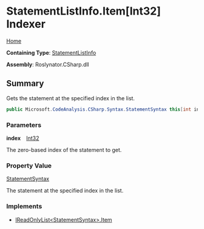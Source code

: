 # StatementListInfo\.Item\[Int32\] Indexer

[Home](../../../../../README.md)

**Containing Type**: [StatementListInfo](../README.md)

**Assembly**: Roslynator\.CSharp\.dll

## Summary

Gets the statement at the specified index in the list\.

```csharp
public Microsoft.CodeAnalysis.CSharp.Syntax.StatementSyntax this[int index] { get; }
```

### Parameters

**index** &ensp; [Int32](https://docs.microsoft.com/en-us/dotnet/api/system.int32)

The zero\-based index of the statement to get\. 

### Property Value

[StatementSyntax](https://docs.microsoft.com/en-us/dotnet/api/microsoft.codeanalysis.csharp.syntax.statementsyntax)

The statement at the specified index in the list\.

### Implements

* [IReadOnlyList\<StatementSyntax>.Item](https://docs.microsoft.com/en-us/dotnet/api/system.collections.generic.ireadonlylist-1.item)

